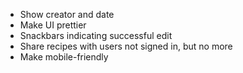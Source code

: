 - Show creator and date
- Make UI prettier
- Snackbars indicating successful edit
- Share recipes with users not signed in, but no more
- Make mobile-friendly
